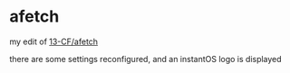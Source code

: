 # afetch

my edit of [13-CF/afetch](https://github.com/13-CF/afetch)

there are some settings reconfigured, and an instantOS logo is displayed
